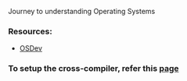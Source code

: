Journey to understanding Operating Systems

### Resources: 
- [OSDev](https://wiki.osdev.org/Expanded_Main_Page)

### To setup the cross-compiler, refer this [page](https://wiki.osdev.org/GCC_Cross-Compiler)